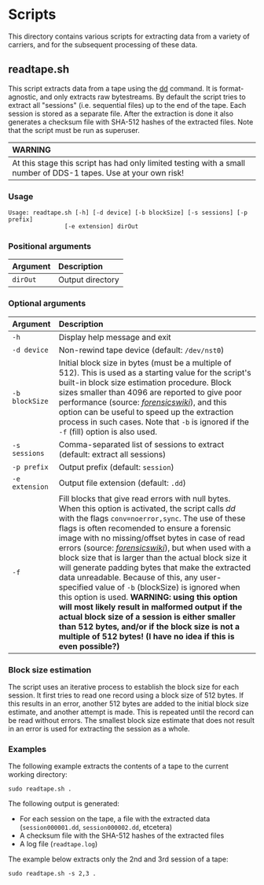 # Scripts

This directory contains various scripts for extracting data from a variety of carriers, and for the subsequent processing of these data.

## readtape.sh

This script extracts data from a tape using the [dd](http://pubs.opengroup.org/onlinepubs/9699919799/utilities/dd.html) command. It is format-agnostic, and only extracts raw bytestreams. By default the script tries to extract all "sessions" (i.e. sequential files) up to the end of the tape. Each session is stored as a separate file. After the extraction is done it also generates a checksum file with SHA-512 hashes of the extracted files. Note that the script must be run as superuser.

|**WARNING**|
|:-|
|At this stage this script has had only limited testing with a small number of DDS-1 tapes. Use at your own risk!|

### Usage

    Usage: readtape.sh [-h] [-d device] [-b blockSize] [-s sessions] [-p prefix]
                    [-e extension] dirOut

### Positional arguments

|Argument|Description|
|:-|:-|
|`dirOut`|Output directory|

### Optional arguments

|Argument|Description|
|:-|:-|
|`-h`|Display help message and exit|
|`-d device`|Non-rewind tape device (default: `/dev/nst0`)|
|`-b blockSize`|Initial block size in bytes (must be a multiple of 512). This is used as a starting value for the script's built-in block size estimation procedure. Block sizes smaller than 4096 are reported to give poor performance (source: [*forensicswiki*](https://www.forensicswiki.org/wiki/Dd)), and this option can be useful to speed up the extraction process in such cases. Note that `-b` is ignored if the `-f` (fill) option is also used.|
|`-s sessions`|Comma-separated list of sessions to extract (default: extract all sessions)|
|`-p prefix`|Output prefix (default: `session`)|
|`-e extension`|Output file extension (default: `.dd`)|
|`-f`|Fill blocks that give read errors with null bytes. When this option is activated, the script calls *dd* with the flags `conv=noerror,sync`. The use of these flags is often recomended to ensure a forensic image with no missing/offset bytes in case of read errors (source: [*forensicswiki*](https://www.forensicswiki.org/wiki/Dd)), but when used with a block size that is larger than the actual block size it will generate padding bytes that make the extracted data unreadable. Because of this, any user-specified value of `-b` (blockSize) is ignored when this option is used. **WARNING: using this option will most likely result in malformed output if the actual block size of a session is either smaller than 512 bytes, and/or if the block size is not a multiple of 512 bytes! (I have no idea if this is even possible?)**|

### Block size estimation

The script uses an iterative process to establish the block size for each session. It first tries to read one record using a block size of 512 bytes. If this results in an error, another 512 bytes are added to the initial block size estimate, and another attempt is made. This is repeated until the record can be read without errors. The smallest block size estimate that does not result in an error is used for extracting the session as a whole.

### Examples

The following example extracts the contents of a tape to the current working directory:

`sudo readtape.sh .`

The following output is generated:

- For each session on the tape, a file with the extracted data (`session000001.dd`, `session000002.dd`, etcetera)
- A checksum file with the SHA-512 hashes of the extracted files
- A log file (`readtape.log`)

The example below extracts only the 2nd and 3rd session of a tape:

`sudo readtape.sh -s 2,3 .`
